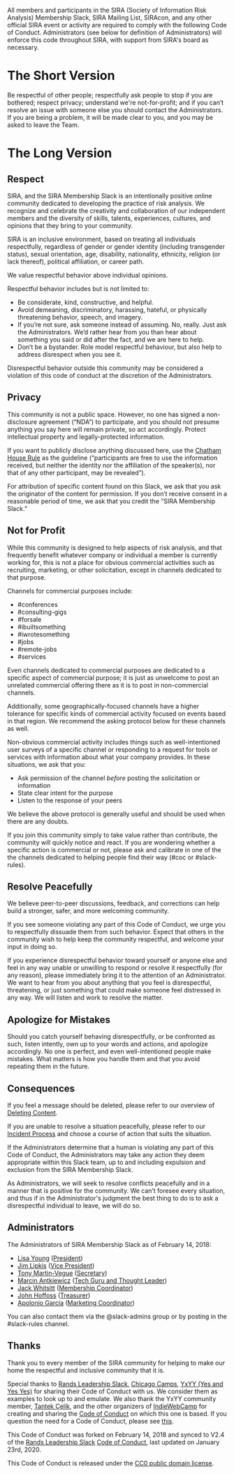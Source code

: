 All members and participants in the SIRA (Society of Information Risk Analysis) Membership Slack, SIRA Mailing List, SIRAcon, and any other official SIRA event or activity are required to comply with the following Code of Conduct. Administrators (see below for definition of Administrators) will enforce this code throughout SIRA, with support from SIRA's board as necessary. 

# The Short Version

Be respectful of other people; respectfully ask people to stop if you are bothered; respect privacy; understand we're not-for-profit; and if you can’t resolve an issue with someone else you should contact the Administrators. If you are being a problem, it will be made clear to you, and you may be asked to leave the Team.

# The Long Version

## Respect

SIRA, and the SIRA Membership Slack is an intentionally positive online community dedicated to developing the practice of risk analysis. We recognize and celebrate the creativity and collaboration of our independent members and the diversity of skills, talents, experiences, cultures, and opinions that they bring to your community. 

SIRA is an inclusive environment, based on treating all individuals respectfully, regardless of gender or gender identity (including transgender status), sexual orientation, age, disability, nationality, ethnicity, religion (or lack thereof), political affiliation, or career path.

We value respectful behavior above individual opinions.

Respectful behavior includes but is not limited to:

* Be considerate, kind, constructive, and helpful.
* Avoid demeaning, discriminatory, harassing, hateful, or physically threatening behavior, speech, and imagery.
* If you’re not sure, ask someone instead of assuming. No, really. Just ask the Administrators. We’d rather hear from you than hear about something you said or did after the fact, and we are here to help.
* Don’t be a bystander. Role model respectful behaviour, but also help to address disrespect when you see it. 

Disrespectful behavior outside this community may be considered a violation of this code of conduct at the discretion of the Administrators.

## Privacy

This community is not a public space. However, no one has signed a non-disclosure agreement (“NDA”) to participate, and you should not presume anything you say here will remain private, so act accordingly. Protect intellectual property and legally-protected information.

If you want to publicly disclose anything discussed here, use the [Chatham House Rule](https://www.chathamhouse.org/about/chatham-house-rule) as the guideline (“participants are free to use the information received, but neither the identity nor the affiliation of the speaker(s), nor that of any other participant, may be revealed”).

For attribution of specific content found on this Slack, we ask that you ask the originator of the content for permission. If you don’t receive consent in a reasonable period of time, we ask that you credit the “SIRA Membership Slack.”

## Not for Profit


While this community is designed to help aspects of risk analysis, and that frequently benefit whatever company or individual a member is currently working for, this is not a place for obvious commercial activities such as recruiting, marketing, or other solicitation, except in channels dedicated to that purpose.

Channels for commercial purposes include:

* #conferences
* #consulting-gigs
* #forsale
* #ibuiltsomething
* #iwrotesomething
* #jobs
* #remote-jobs
* #services

Even channels dedicated to commercial purposes are dedicated to a specific aspect of commercial purpose; it is just as unwelcome to post an unrelated commercial offering there as it is to post in non-commercial channels.

Additionally, some geographically-focused channels have a higher tolerance for specific kinds of commercial activity focused on events based in that region. We recommend the asking protocol below for these channels as well.

Non-obvious commercial activity includes things such as well-intentioned user surveys of a specific channel or responding to a request for tools or services with information about what your company provides.  In these situations, we ask that you:

* Ask permission of the channel *before* posting the solicitation or information
* State clear intent for the purpose
* Listen to the response of your peers

We believe the above protocol is generally useful and should be used when there are any doubts.

If you join this community simply to take value rather than contribute, the community will quickly notice and react. If you are wondering whether a specific action is commercial or not, please ask and calibrate in one of the the channels dedicated to helping people find their way (#coc or #slack-rules).

## Resolve Peacefully

We believe peer-to-peer discussions, feedback, and corrections can help build a stronger, safer, and more welcoming community.

If you see someone violating any part of this Code of Conduct, we urge you to respectfully dissuade them from such behavior. Expect that others in the community wish to help keep the community respectful, and welcome your input in doing so.

If you experience disrespectful behavior toward yourself or anyone else and feel in any way unable or unwilling to respond or resolve it respectfully (for any reason), please immediately bring it to the attention of an Administrator. We want to hear from you about anything that you feel is disrespectful, threatening, or just something that could make someone feel distressed in any way. We will listen and work to resolve the matter.

## Apologize for Mistakes

Should you catch yourself behaving disrespectfully, or be confronted as such, listen intently, own up to your words and actions, and apologize accordingly. No one is perfect, and even well-intentioned people make mistakes. What matters is how you handle them and that you avoid repeating them in the future.

## Consequences

If you feel a message should be deleted, please refer to our overview of [Deleting Content](https://github.com/societyinforisk/documents-and-resources/blob/master/deleting-content.md).

If you are unable to resolve a situation peacefully, please refer to our [Incident Process](https://github.com/societyinforisk/documents-and-resources/blob/master/incident-process.md) and choose a course of action that suits the situation.

If the Administrators determine that a human is violating any part of this Code of Conduct, the Administrators may take any action they deem appropriate within this Slack team, up to and including expulsion and exclusion from the SIRA Membership Slack.

As Administrators, we will seek to resolve conflicts peacefully and in a manner that is positive for the community. We can’t foresee every situation, and thus if in the Administrator's judgment the best thing to do is to ask a disrespectful individual to leave, we will do so.

## Administrators

The Administrators of SIRA Membership Slack as of February 14, 2018:

* [Lisa Young](mailto:lisa.young@societyinforisk.org) ([President](mailto:president@societyinforisk.org))
* [Jim Lipkis](mailto:jim.lipkis@societyinforisk.org) ([Vice President](mailto:events@societyinforisk.org))
* [Tony Martin-Vegue](mailto:tony.martinvegue@societyinforisk.org) ([Secretary](mailto:@societyinforisk.org))
* [Marcin Antkiewicz](mailto:marcin.antkiewicz@societyinforisk.org) ([Tech Guru and Thought Leader](mailto:admin@societyinforisk.org))
* [Jack Whitsitt](mailto:jack.whitsitt@societyinforisk.org) ([Membership Coordinator](mailto:membership@societyinforisk.org))
* [John Hoffoss](mailto:john.hoffoss@societyinforisk.org) ([Treasurer](mailto:payments@societyinforisk.org))
* [Apolonio Garcia](mailto:apolonio.garcia@societyinforisk.org) ([Marketing Coordinator](mailto:marketing@societyinforisk.org))

You can also contact them via the @slack-admins group or by posting in the #slack-rules channel.

## Thanks

Thank you to every member of the SIRA community for helping to make our home the respectful and inclusive community that it is.

Special thanks to [Rands Leadership Slack](http://randsinrepose.com/welcome-to-rands-leadership-slack), [Chicago Camps](http://chicagocamps.org/code-of-conduct/), [YxYY (Yes and Yes Yes)](http://www.yesandyesyes.com/) for sharing their Code of Conduct with us. We consider them as examples to look up to and emulate. We also thank the YxYY community member, [Tantek Çelik](http://tantek.com/), and the other organizers of [IndieWebCamp](http://indiewebcamp.com/) for creating and sharing the [Code of Conduct](http://indiewebcamp.com/code-of-conduct) on which this one is based. If you question the need for a Code of Conduct, please see [this](http://indiewebcamp.com/code-of-conduct-why).

This Code of Conduct was forked on February 14, 2018 and synced to V2.4 of the [Rands Leadership Slack](http://randsinrepose.com/welcome-to-rands-leadership-slack/) [Code of Conduct](https://github.com/randsleadershipslack/documents-and-resources), last updated on January 23rd, 2020. 

This Code of Conduct is released under the [CC0 public domain license](https://creativecommons.org/publicdomain/zero/1.0/).

